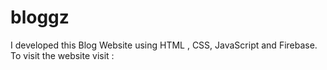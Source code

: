 # bloggz
I developed this Blog Website using HTML , CSS, JavaScript and Firebase. To visit the website visit : 
